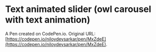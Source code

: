 # Text animated slider (owl carousel with text animation)

A Pen created on CodePen.io. Original URL: [https://codepen.io/niloydeysarkar/pen/MxZdeE](https://codepen.io/niloydeysarkar/pen/MxZdeE).


